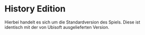 # History Edition

Hierbei handelt es sich um die Standardversion des Spiels. Diese ist identisch mit der von Ubisoft ausgelieferten Version.
